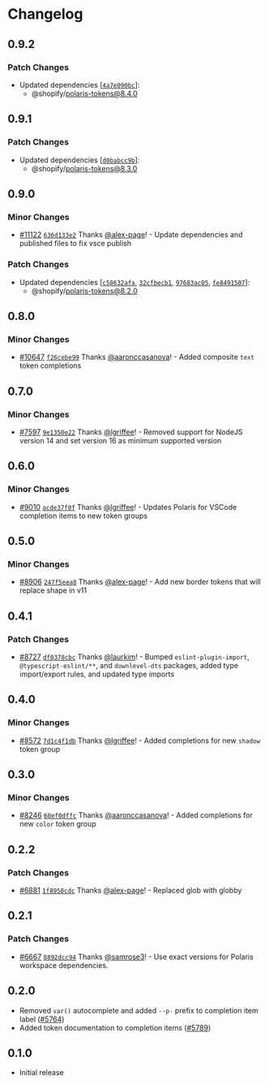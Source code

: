 # Changelog

## 0.9.2

### Patch Changes

- Updated dependencies [[`4a7e090bc`](https://github.com/Shopify/polaris/commit/4a7e090bca1c9f5c647f53a93832424ff1cfcf82)]:
  - @shopify/polaris-tokens@8.4.0

## 0.9.1

### Patch Changes

- Updated dependencies [[`d0babcc9b`](https://github.com/Shopify/polaris/commit/d0babcc9b15b8ef8251425795bec26e876f03756)]:
  - @shopify/polaris-tokens@8.3.0

## 0.9.0

### Minor Changes

- [#11122](https://github.com/Shopify/polaris/pull/11122) [`636d133e2`](https://github.com/Shopify/polaris/commit/636d133e20d13b9741ed44b9df52c1bc69ec0634) Thanks [@alex-page](https://github.com/alex-page)! - Update dependencies and published files to fix vsce publish

### Patch Changes

- Updated dependencies [[`c58632afa`](https://github.com/Shopify/polaris/commit/c58632afa1141c467533b7564e725f99ebbed71c), [`32cfbecb1`](https://github.com/Shopify/polaris/commit/32cfbecb136f57077bb5beefb58a4cc554dc8f71), [`97683ac05`](https://github.com/Shopify/polaris/commit/97683ac052fcc69c6f689520c15fde555d14fbfa), [`fe8491507`](https://github.com/Shopify/polaris/commit/fe8491507f7cd77af6866bd6f5d49229923dbad0)]:
  - @shopify/polaris-tokens@8.2.0

## 0.8.0

### Minor Changes

- [#10647](https://github.com/Shopify/polaris/pull/10647) [`f26cebe99`](https://github.com/Shopify/polaris/commit/f26cebe99e486730bce2ca1d9add89e24ef9c648) Thanks [@aaronccasanova](https://github.com/aaronccasanova)! - Added composite `text` token completions

## 0.7.0

### Minor Changes

- [#7597](https://github.com/Shopify/polaris/pull/7597) [`9e1350e22`](https://github.com/Shopify/polaris/commit/9e1350e22f286ead5a735e0c4dc6623f530f9806) Thanks [@lgriffee](https://github.com/lgriffee)! - Removed support for NodeJS version 14 and set version 16 as minimum supported version

## 0.6.0

### Minor Changes

- [#9010](https://github.com/Shopify/polaris/pull/9010) [`acde37f0f`](https://github.com/Shopify/polaris/commit/acde37f0ff4145b268ebcb5a65952c529e230cc5) Thanks [@lgriffee](https://github.com/lgriffee)! - Updates Polaris for VSCode completion items to new token groups

## 0.5.0

### Minor Changes

- [#8906](https://github.com/Shopify/polaris/pull/8906) [`247f5eea8`](https://github.com/Shopify/polaris/commit/247f5eea859b3ab348dcb18c568f18d8d859140e) Thanks [@alex-page](https://github.com/alex-page)! - Add new border tokens that will replace shape in v11

## 0.4.1

### Patch Changes

- [#8727](https://github.com/Shopify/polaris/pull/8727) [`df0378cbc`](https://github.com/Shopify/polaris/commit/df0378cbcf926d901ee6dc4aab8a81535c873491) Thanks [@laurkim](https://github.com/laurkim)! - Bumped `eslint-plugin-import`, `@typescript-eslint/**`, and `downlevel-dts` packages, added type import/export rules, and updated type imports

## 0.4.0

### Minor Changes

- [#8572](https://github.com/Shopify/polaris/pull/8572) [`7d1c4f1db`](https://github.com/Shopify/polaris/commit/7d1c4f1db629ad9cfc68f65bd5f704127d10136e) Thanks [@lgriffee](https://github.com/lgriffee)! - Added completions for new `shadow` token group

## 0.3.0

### Minor Changes

- [#8246](https://github.com/Shopify/polaris/pull/8246) [`60ef0dffc`](https://github.com/Shopify/polaris/commit/60ef0dffc9f6064d1d42793f5d2bd96f35b14489) Thanks [@aaronccasanova](https://github.com/aaronccasanova)! - Added completions for new `color` token group

## 0.2.2

### Patch Changes

- [#6881](https://github.com/Shopify/polaris/pull/6881) [`1f8950cdc`](https://github.com/Shopify/polaris/commit/1f8950cdceb391a2ac899cad8648c1e16aa512ee) Thanks [@alex-page](https://github.com/alex-page)! - Replaced glob with globby

## 0.2.1

### Patch Changes

- [#6667](https://github.com/Shopify/polaris/pull/6667) [`8892dcc94`](https://github.com/Shopify/polaris/commit/8892dcc94b38968449863a7ad1bee4b56a9bd9bf) Thanks [@samrose3](https://github.com/samrose3)! - Use exact versions for Polaris workspace dependencies.

## 0.2.0

- Removed `var()` autocomplete and added `--p-` prefix to completion item label ([#5764](https://github.com/Shopify/polaris/pull/5764))
- Added token documentation to completion items ([#5789](https://github.com/Shopify/polaris/pull/5789))

## 0.1.0

- Initial release
